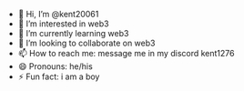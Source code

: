 - 👋 Hi, I’m @kent20061
- 👀 I’m interested in web3  
- 🌱 I’m currently learning web3
- 💞️ I’m looking to collaborate on web3
- 📫 How to reach me: message me in my discord kent1276 
- 😄 Pronouns: he/his
- ⚡ Fun fact: i am a boy

<!---
kent20061/kent20061 is a ✨ special ✨ repository because its `README.md` (this file) appears on your GitHub profile.
You can click the Preview link to take a look at your changes.
--->
